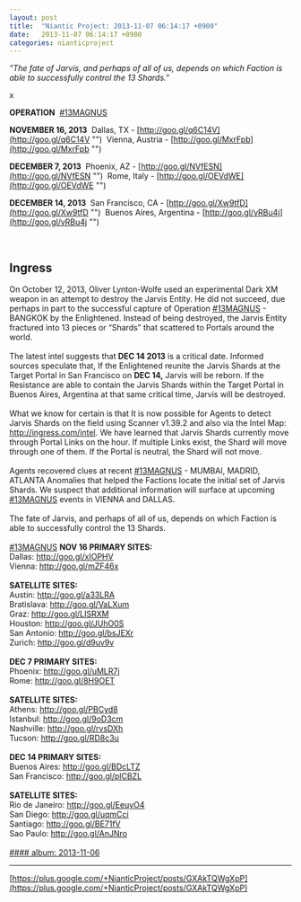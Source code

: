 ```yaml
---
layout: post
title:  "Niantic Project: 2013-11-07 06:14:17 +0900"
date:   2013-11-07 06:14:17 +0900
categories: nianticproject
---
```

*"The fate of Jarvis, and perhaps of all of us, depends on which Faction is able to successfully control the 13 Shards."*

x 

**OPERATION**  [#13MAGNUS](https://plus.google.com/s/%2313MAGNUS "")   

**NOVEMBER 16, 2013** 
Dallas, TX - [http://goo.gl/q6C14V](http://goo.gl/q6C14V "") 
Vienna, Austria - [http://goo.gl/MxrFpb](http://goo.gl/MxrFpb "") 

**DECEMBER 7, 2013** 
Phoenix, AZ - [http://goo.gl/NVfESN](http://goo.gl/NVfESN "") 
Rome, Italy - [http://goo.gl/OEVdWE](http://goo.gl/OEVdWE "") 

**DECEMBER 14, 2013** 
San Francisco, CA - [http://goo.gl/Xw9tfD](http://goo.gl/Xw9tfD "") 
Buenos Aires, Argentina - [http://goo.gl/vRBu4j](http://goo.gl/vRBu4j "")  <div class="shared"><br /><h2>Ingress</h2>On October 12, 2013, Oliver Lynton-Wolfe used an experimental Dark XM weapon in an attempt to destroy the Jarvis Entity. He did not succeed, due perhaps in part to the successful capture of Operation <a rel="nofollow" class="ot-hashtag" href="https://plus.google.com/s/%2313MAGNUS">#13MAGNUS</a> - BANGKOK by the Enlightened. Instead of being destroyed, the Jarvis Entity fractured into 13 pieces or “Shards” that scattered to Portals around the world.<br /><br />The latest intel suggests that <b>DEC 14 2013</b> is a critical date. Informed sources speculate that, If the Enlightened reunite the Jarvis Shards at the Target Portal in San Francisco on <b>DEC 14,</b> Jarvis will be reborn. If the Resistance are able to contain the Jarvis Shards within the Target Portal in Buenos Aires, Argentina at that same critical time, Jarvis will be destroyed.<br /><br />What we know for certain is that It is now possible for Agents to detect Jarvis Shards on the field using Scanner v1.39.2 and also via the Intel Map: <a href="http://ingress.com/intel" class="ot-anchor">http://ingress.com/intel</a>. We have learned that Jarvis Shards currently move through Portal Links on the hour. If multiple Links exist, the Shard will move through one of them. If the Portal is neutral, the Shard will not move.<br /><br />Agents recovered clues at recent <a rel="nofollow" class="ot-hashtag" href="https://plus.google.com/s/%2313MAGNUS">#13MAGNUS</a> - MUMBAI, MADRID, ATLANTA Anomalies that helped the Factions locate the initial set of Jarvis Shards. We suspect that additional information will surface at upcoming <a rel="nofollow" class="ot-hashtag" href="https://plus.google.com/s/%2313MAGNUS">#13MAGNUS</a> events in VIENNA and DALLAS.<br /><br />The fate of Jarvis, and perhaps of all of us, depends on which Faction is able to successfully control the 13 Shards.<br /><br /><a rel="nofollow" class="ot-hashtag" href="https://plus.google.com/s/%2313MAGNUS">#13MAGNUS</a> <b>NOV 16 PRIMARY SITES:</b> <br />Dallas: <a href="http://goo.gl/xIOPHV" class="ot-anchor">http://goo.gl/xIOPHV</a> <br />Vienna: <a href="http://goo.gl/mZF46x" class="ot-anchor">http://goo.gl/mZF46x</a> <br /><br /><b>SATELLITE SITES:</b> <br />Austin: <a href="http://goo.gl/a33LRA" class="ot-anchor">http://goo.gl/a33LRA</a> <br />Bratislava: <a href="http://goo.gl/VaLXum" class="ot-anchor">http://goo.gl/VaLXum</a> <br />Graz: <a href="http://goo.gl/LISRXM" class="ot-anchor">http://goo.gl/LISRXM</a> <br />Houston: <a href="http://goo.gl/JUhO0S" class="ot-anchor">http://goo.gl/JUhO0S</a> <br />San Antonio: <a href="http://goo.gl/bsJEXr" class="ot-anchor">http://goo.gl/bsJEXr</a> <br />Zurich: <a href="http://goo.gl/d9uv9v" class="ot-anchor">http://goo.gl/d9uv9v</a> <br /><br /><b>DEC 7 PRIMARY SITES:</b> <br />Phoenix: <a href="http://goo.gl/uMLR7j" class="ot-anchor">http://goo.gl/uMLR7j</a> <br />Rome: <a href="http://goo.gl/8H9OET" class="ot-anchor">http://goo.gl/8H9OET</a> <br /><br /><b>SATELLITE SITES:</b> <br />Athens: <a href="http://goo.gl/PBCyd8" class="ot-anchor">http://goo.gl/PBCyd8</a> <br />Istanbul: <a href="http://goo.gl/9oD3cm" class="ot-anchor">http://goo.gl/9oD3cm</a> <br />Nashville: <a href="http://goo.gl/rvsDXh" class="ot-anchor">http://goo.gl/rvsDXh</a> <br />Tucson: <a href="http://goo.gl/RD8c3u" class="ot-anchor">http://goo.gl/RD8c3u</a> <br /><br /><b>DEC 14 PRIMARY SITES:</b> <br />Buenos Aires: <a href="http://goo.gl/BDcLTZ" class="ot-anchor">http://goo.gl/BDcLTZ</a> <br />San Francisco: <a href="http://goo.gl/plCBZL" class="ot-anchor">http://goo.gl/plCBZL</a><br /><br /><b>SATELLITE SITES:</b> <br />Rio de Janeiro: <a href="http://goo.gl/EeuyO4" class="ot-anchor">http://goo.gl/EeuyO4</a> <br />San Diego: <a href="http://goo.gl/uqmCci" class="ot-anchor">http://goo.gl/uqmCci</a> <br />Santiago: <a href="http://goo.gl/BE71fV" class="ot-anchor">http://goo.gl/BE71fV</a> <br />Sao Paulo: <a href="http://goo.gl/AnJNro" class="ot-anchor">http://goo.gl/AnJNro</a> <br /><br /></div>
[#### album: 2013-11-06](https://plus.google.com/photos/103320655754019011706/albums/5943253900996062833 "")
- - -
[https://plus.google.com/+NianticProject/posts/GXAkTQWgXpP](https://plus.google.com/+NianticProject/posts/GXAkTQWgXpP)
